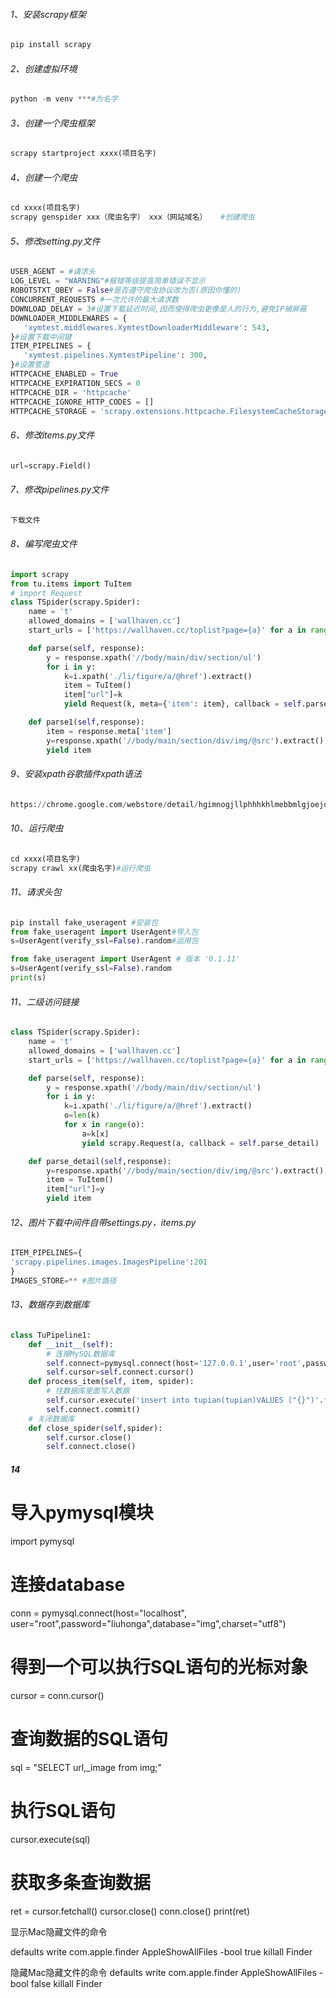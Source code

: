 ###### 1、安装scrapy框架

```python
pip install scrapy
```

###### 2、创建虚拟环境

```python
python -m venv ***#为名字
```

###### 3、创建一个爬虫框架

```python
scrapy startproject xxxx(项目名字)
```

###### 4、创建一个爬虫

```python
cd xxxx(项目名字)
scrapy genspider xxx（爬虫名字） xxx（网站域名）   #创建爬虫
```

###### 5、修改setting.py文件

```python
USER_AGENT = #请求头
LOG_LEVEL = "WARNING"#报错等级提高简单错误不显示
ROBOTSTXT_OBEY = False#是否遵守爬虫协议改为否(原因你懂的)
CONCURRENT_REQUESTS #一次允许的最大请求数
DOWNLOAD_DELAY = 3#设置下载延迟时间,因而使得爬虫更像是人的行为,避免IP被屏蔽
DOWNLOADER_MIDDLEWARES = {
   'xymtest.middlewares.XymtestDownloaderMiddleware': 543,
}#设置下载中间键
ITEM_PIPELINES = {
   'xymtest.pipelines.XymtestPipeline': 300,
}#设置管道
HTTPCACHE_ENABLED = True
HTTPCACHE_EXPIRATION_SECS = 0
HTTPCACHE_DIR = 'httpcache'
HTTPCACHE_IGNORE_HTTP_CODES = []
HTTPCACHE_STORAGE = 'scrapy.extensions.httpcache.FilesystemCacheStorage'#取消最后几行的注释
```

###### 6、修改items.py文件

```python
url=scrapy.Field()
```

###### 7、修改pipelines.py文件

```python
下载文件
```

###### 8、编写爬虫文件

```python
import scrapy
from tu.items import TuItem
# import Request
class TSpider(scrapy.Spider):
    name = 't'
    allowed_domains = ['wallhaven.cc']
    start_urls = ['https://wallhaven.cc/toplist?page={a}' for a in range(1,2)]

    def parse(self, response):
        y = response.xpath('//body/main/div/section/ul')
        for i in y:
            k=i.xpath('./li/figure/a/@href').extract()
            item = TuItem()
            item["url"]=k
            yield Request(k, meta={'item': item}, callback = self.parse1)

    def parse1(self,response):
        item = response.meta['item']
        y=response.xpath('//body/main/section/div/img/@src').extract()
        yield item
```

###### 9、安装xpath谷歌插件xpath语法

```python
https://chrome.google.com/webstore/detail/hgimnogjllphhhkhlmebbmlgjoejdpjl
```

###### 10、运行爬虫

```python
cd xxxx(项目名字)
scrapy crawl xx(爬虫名字)#运行爬虫
```

###### 11、请求头包

```python
pip install fake_useragent #安装包
from fake_useragent import UserAgent#导入包
s=UserAgent(verify_ssl=False).random#运用包

from fake_useragent import UserAgent # 版本 '0.1.11'
s=UserAgent(verify_ssl=False).random
print(s)

```

###### 11、二级访问链接

```python
class TSpider(scrapy.Spider):
    name = 't'
    allowed_domains = ['wallhaven.cc']
    start_urls = ['https://wallhaven.cc/toplist?page={a}' for a in range(1,135)]

    def parse(self, response):
        y = response.xpath('//body/main/div/section/ul')
        for i in y:
            k=i.xpath('./li/figure/a/@href').extract()
            o=len(k)
            for x in range(o):
                a=k[x]   
                yield scrapy.Request(a, callback = self.parse_detail)

    def parse_detail(self,response):
        y=response.xpath('//body/main/section/div/img/@src').extract()
        item = TuItem()
        item["url"]=y
        yield item
```

###### 12、图片下载中间件自带settings.py，items.py

```python
ITEM_PIPELINES={
'scrapy.pipelines.images.ImagesPipeline':201
}
IMAGES_STORE=** #图片路径
```

###### 13、数据存到数据库

```python
class TuPipeline1:
    def __init__(self):
        # 连接MySQL数据库
        self.connect=pymysql.connect(host='127.0.0.1',user='root',password='liuhonga',db='tupian',port=3306)
        self.cursor=self.connect.cursor()
    def process_item(self, item, spider):
        # 往数据库里面写入数据
        self.cursor.execute('insert into tupian(tupian)VALUES ("{}")'.format(item['image_urls']))
        self.connect.commit()
    # 关闭数据库
    def close_spider(self,spider):
        self.cursor.close()
        self.connect.close()
```

##### 14
# 导入pymysql模块
import pymysql
# 连接database
conn = pymysql.connect(host="localhost", user="root",password="liuhonga",database="img",charset="utf8")
# 得到一个可以执行SQL语句的光标对象
cursor = conn.cursor()
# 查询数据的SQL语句
sql = "SELECT url,_image from img;"
# 执行SQL语句
cursor.execute(sql)
# 获取多条查询数据
ret = cursor.fetchall()
cursor.close()
conn.close()
print(ret)




显示Mac隐藏文件的命令

defaults write com.apple.finder AppleShowAllFiles -bool true
killall Finder

隐藏Mac隐藏文件的命令
defaults write com.apple.finder AppleShowAllFiles -bool false
killall Finder